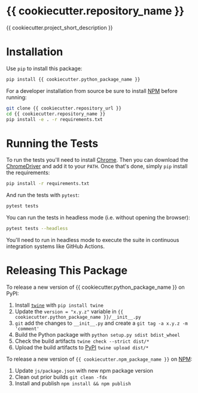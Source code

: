 # {{ cookiecutter.repository_name }}

{{ cookiecutter.project_short_description }}

# Installation

Use `pip` to install this package:

```bash
pip install {{ cookiecutter.python_package_name }}
```

For a developer installation from source be sure to install [NPM](https://www.npmjs.com/) before running:

```bash
git clone {{ cookiecutter.repository_url }}
cd {{ cookiecutter.repository_name }}
pip install -e . -r requirements.txt
```

# Running the Tests

To run the tests you'll need to install [Chrome](https://www.google.com/chrome/). Then you
can download the [ChromeDriver](https://chromedriver.chromium.org/downloads) and add it to
your `PATH`. Once that's done, simply `pip` install the requirements:

```bash
pip install -r requirements.txt
```

And run the tests with `pytest`:

```bash
pytest tests
```

You can run the tests in headless mode (i.e. without opening the browser):

```bash
pytest tests --headless
```

You'll need to run in headless mode to execute the suite in continuous integration systems
like GitHub Actions. 

# Releasing This Package

To release a new version of {{ cookiecutter.python_package_name }} on PyPI:

1. Install [`twine`](https://twine.readthedocs.io/en/latest/) with `pip install twine`
2. Update the `version = "x.y.z"` variable in `{{ cookiecutter.python_package_name }}/__init__.py`
3. `git` add the changes to `__init__.py` and create a `git tag -a x.y.z -m 'comment'`
4. Build the Python package with `python setup.py sdist bdist_wheel`
5. Check the build artifacts `twine check --strict dist/*`
6. Upload the build artifacts to [PyPI](https://pypi.org/) `twine upload dist/*`

To release a new version of `{{ cookiecutter.npm_package_name }}` on [NPM](https://www.npmjs.com/):

1. Update `js/package.json` with new npm package version
2. Clean out prior builds `git clean -fdx`
3. Install and publish `npm install && npm publish`
